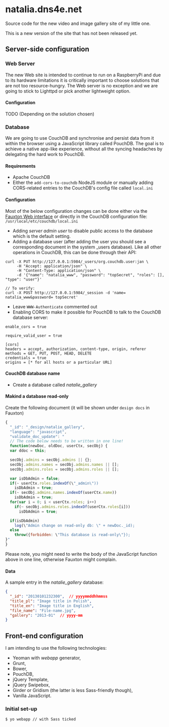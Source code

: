 natalia.dns4e.net
=================

Source code for the new video and image gallery site of my little one.

This is a new version of the site that has not been released yet.

## Server-side configuration

### Web Server

The new Web site is intended to continue to run on a RaspberryPi and due to its hardware limitations it is critically important to choose solutions that are not too resource-hungry.  The Web server is no exception and we are going to stick to Lighttpd or pick another lightweight option.

#### Configuration

TODO (Depending on the solution chosen)

### Database

We are going to use CouchDB and synchronise and persist data from it within the browser using a JavaScript library called PouchDB.  The goal is to achieve a native app-like experience, without all the syncing headaches by delegating the hard work to PouchDB.

#### Requirements

- Apache CouchDB
- Either the ```add-cors-to-couchdb``` NodeJS module or manually adding CORS-related entries to the CouchDB's config file called ```local.ini```

#### Configuration

Most of the below configuration changes can be done either via the [Fauxton Web interface](url:http://127.0.0.1:5984/_utils/fauxton) or directly in the CouchDB configuration file: ```/usr/local/etc/couchdb/local.ini```

- Adding _server admin user_ to disable public access to the database which is the default setting.
- Adding a database user (after adding the user you should see a corresponding document in the system _users database).  Like all other operations in CouchDB, this can be done through their API:

```
curl -X PUT http://127.0.0.1:5984/_users/org.couchdb.user:jan \
     -H "Accept: application/json" \
     -H "Content-Type: application/json" \
     -d '{"name": "natalia_www", "password": "topSecret", "roles": [], "type": "user"}'

// To verify:
curl -X POST http://127.0.0.1:5984/_session -d 'name= natalia_www&password= topSecret'
```
- Leave ```WWW-Authenticate``` commented out
- Enabling CORS to make it possible for PouchDB to talk to the CouchDB database server:

```
enable_cors = true

require_valid_user = true

[cors]
headers = accept, authorization, content-type, origin, referer
methods = GET, PUT, POST, HEAD, DELETE
credentials = true
origins = [* for all hosts or a particular URL]
```

#### CouchDB database name
- Create a database called *natalie_gallery*

#### Makind a database read-only

Create the following document (it will be shown under ```design docs``` in Fauxton)

``` js
{     
  "_id": "_design/natalie_gallery",
  "language": "javascript",
  "validate_doc_update": "
  // The code below needs to be written in one line!
  function(newDoc, oldDoc, userCtx, secObj) {
  var ddoc = this;

  secObj.admins = secObj.admins || {};
  secObj.admins.names = secObj.admins.names || [];
  secObj.admins.roles = secObj.admins.roles || [];

  var isDbAdmin = false;
  if(~ userCtx.roles.indexOf(\"_admin\"))
    isDbAdmin = true;
  if(~ secObj.admins.names.indexOf(userCtx.name))
    isDbAdmin = true;
  for(var i = 0; i < userCtx.roles; i++)
    if(~ secObj.admins.roles.indexOf(userCtx.roles[i]))
      isDbAdmin = true;

  if(isDbAdmin)
    log(\"Admin change on read-only db: \" + newDoc._id);
  else
    throw({forbidden: \"This database is read-only\"});
}"
}
```

Please note, you might need to write the body of the JavaScript function above in one line, otherwise Fauxton might complain.

#### Data

A sample entry in the *natalie_gallery* database:

``` json
{
  "_id": "20130101232300",  // yyyymmddhhmmss
  "title_pl": "Image title in Polish",
  "title_en": "Image title in English",
  "file_name": "File-name.jpg",
  "gallery": "2013-01"  // yyyy-mm
}
```

## Front-end configuration

I am intending to use the following technologies:

- Yeoman with _webapp_ generator,
- Grunt,
- Bower,
- PouchDB,
- jQuery Template,
- jQuery Swipebox,
- Girder or Gridism (the latter is less Sass-friendly though),
- Vanilla JavaScript.

### Initial set-up

``` bash
$ yo webapp // with Sass ticked
```
